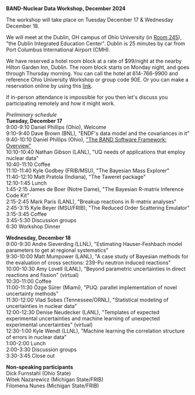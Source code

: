 **BAND-Nuclear Data Workshop, December 2024**

The workshop will take place on Tuesday December 17 & Wednesday December 18. 

We will meet at the Dublin, OH campus of Ohio University (in <a href="https://www.ohio.edu/chsp/dublin-center/fewer-30-people">Room 245</a>), "the Dublin Integrated Education Center". 
Dublin is 25 minutes by car from Port Columbus International Airport (CMH). 

We have reserved a hotel room block at a rate of $99/night at the nearby Hilton Garden Inn, Dublin. The room block starts on Monday night, and goes through Thursday morning. You can call the hotel at 614-766-9900 and reference Ohio University Workshop or group code 90E. Or you can make a reservation online by using this <a href="https://www.hilton.com/en/book/reservation/deeplink/?ctyhocn=CMHDHGI&groupCode=90E&arrivaldate=2024-12-16&departuredate=2024-12-19&cid=OM,WW,HILTONLINK,EN,DirectLink&fromId=HILTONLINKDIRECT">link</a>.

If in-person attendance is impossible for you then let's discuss you participating remotely and how it might work. 

*Preliminary schedule*<br>
**Tuesday, December 17**<br>
9:00-9:10 Daniel Phillips (Ohio), Welcome<br>
9:10-9:40 Dave Brown (BNL), "ENDF's data model and the covariances in it"<br>
9:40-10:10 Daniel Phillips (Ohio), <a href="../Dataworkshoptalks/Phillips.pdf">"The BAND Software Framework: Overview"</a><br>
10:10-10:40 Nathan Gibson (LANL), "UQ needs of applications that employ nuclear data"<br>
10:40-11:10 Coffee<br>
11:10-11:40 Kyle Godbey (FRIB/MSU), "The Bayesian Mass Explorer"<br>
11:40-12:10 Matt Pratola (Indiana), "The Taweret package"<br>
12:10-1:45 Lunch<br>
1:45-2:15 James de Boer (Notre Dame), "The Bayesian R-matrix Inference Code Kit"<br>
2:15-2:45 Mark Paris (LANL), "Breakup reactions in R-matrix analyses"<br>
2:45-3:15 Kyle Beyer (MSU/FRIB), "The Reduced Order Scattering Emulator"<br>
3:15-3:45 Coffee<br>
3:45-5:30 Discussion groups<br>
6:30 Workshop Dinner

**Wednesday, December 18**<br>
9:00-9:30 Andre Sieverding (LLNL), "Estimating Hauser-Feshbach model parameters to get at regional systematics"<br>
9:30-10:00 Matt Mumpower (LANL), "A case study of Bayesian methods for the evaluation of cross sections: 239-Pu neutron induced reactions"<br>
10:00-10:30 Amy Lovell (LANL), "Beyond parametric uncertainties in direct reactions and fission" (virtual)<br>
10:30-11:00 Coffee<br>
11:00-11:30 Özge Sürer (Miami), "PUQ: parallel implementation of novel uncertainty methods"<br>
11:30-12:00 Vlad Sobes (Tennessee/ORNL), "Statistical modeling of uncertainties in nuclear data"<br>
12:00-12:30 Denise Neudecker (LANL), "Templates of expected experimental uncertainties and machine learning of unexpected experimental uncertainties" (virtual)<br>
12:30-1:00 Kyle Wendt (LLNL), "Machine learning the correlation structure of errors in nuclear data"<br>
1:00-2:00 Lunch<br>
2:00-3:30 Discussion groups<br>
3:30-3:45 Close out

**Non-speaking participants**<br>
Dick Furnstahl (Ohio State)<br>
Witek Nazarewicz (Michigan State/FRIB)<br>
Filomena Nunes (Michigan State/FRIB)

